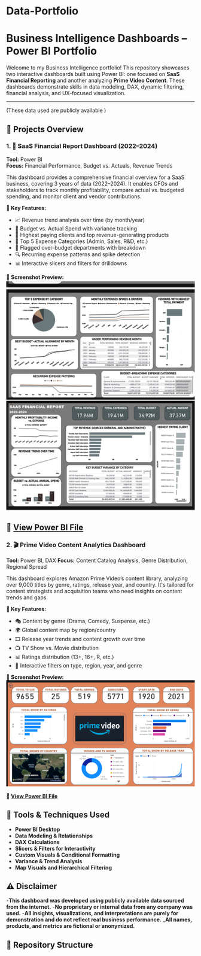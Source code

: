 # Data-Portfolio
# Business Intelligence Dashboards – Power BI Portfolio

Welcome to my Business Intelligence portfolio! This repository showcases two interactive dashboards built using Power BI: one focused on **SaaS Financial Reporting** and another analyzing **Prime Video Content**. These dashboards demonstrate skills in data modeling, DAX, dynamic filtering, financial analysis, and UX-focused visualization.

---
(These data used are publicly available )
## 📁 Projects Overview 

### 1. 💼 SaaS Financial Report Dashboard (2022–2024)

**Tool:** Power BI  
**Focus:** Financial Performance, Budget vs. Actuals, Revenue Trends

This dashboard provides a comprehensive financial overview for a SaaS business, covering 3 years of data (2022–2024). It enables CFOs and stakeholders to track monthly profitability, compare actual vs. budgeted spending, and monitor client and vendor contributions.

**🔑 Key Features:**
- 📈 Revenue trend analysis over time (by month/year)
- 💸 Budget vs. Actual Spend with variance tracking
- 👥 Highest paying clients and top revenue-generating products
- 🧾 Top 5 Expense Categories (Admin, Sales, R&D, etc.)
- 🚩 Flagged over-budget departments with breakdown
- 🔍 Recurring expense patterns and spike detection
- 📊 Interactive slicers and filters for drilldowns

**📸 Screenshot Preview:**  
![SaaS Dashboard](./screenshots/SaaS1.png)
![SaaS Dashboard](./screenshots/SaaS2.png)

**🔗 [View Power BI File](./dashboards/SaaS_Financial_Report.pbix)**
---

### 2. 🎬 Prime Video Content Analytics Dashboard

**Tool:** Power BI, DAX
**Focus:** Content Catalog Analysis, Genre Distribution, Regional Spread

This dashboard explores Amazon Prime Video’s content library, analyzing over 9,000 titles by genre, ratings, release year, and country. It's tailored for content strategists and acquisition teams who need insights on content trends and gaps.

**🔑 Key Features:**
- 🎭 Content by genre (Drama, Comedy, Suspense, etc.)
- 🌍 Global content map by region/country
- 🎞️ Release year trends and content growth over time
- 📺 TV Show vs. Movie distribution
- 📊 Ratings distribution (13+, 16+, R, etc.)
- 🧩 Interactive filters on type, region, year, and genre

**📸 Screenshot Preview:**  
![Prime Video Dashboard](./screenshots/Prime_Vid.png)

**🔗 [View Power BI File](./dashboards/Prime_Video_Analytics.pbix)**



## 🔧 Tools & Techniques Used

- **Power BI Desktop**  
- **Data Modeling & Relationships**  
- **DAX Calculations**  
- **Slicers & Filters for Interactivity**  
- **Custom Visuals & Conditional Formatting**  
- **Variance & Trend Analysis**  
- **Map Visuals and Hierarchical Filtering**

  
## ⚠️ Disclaimer

-**This dashboard was developed using publicly available data sourced from the internet.**
-**No proprietary or internal data from any company was used.**
-**All insights, visualizations, and interpretations are purely for demonstration and do not reflect real business performance.** 
_**All names, products, and metrics are fictional or anonymized.**
## 📁 Repository Structure
